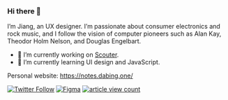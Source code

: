 ### Hi there 👋

I’m Jiang, an UX designer. I’m passionate about consumer electronics and rock music, and I follow the vision of computer pioneers such as Alan Kay, Theodor Holm Nelson, and Douglas Engelbart.

- 🔭 I’m currently working on [Scouter](https://github.com/draJiang/scouter-extension).
- 🌱 I’m currently learning UI design and JavaScript.

Personal website: https://notes.dabing.one/

[![Twitter Follow](https://img.shields.io/twitter/follow/arui_kisi?style=social)](https://twitter.com/arui_kisi) [![Figma](https://img.shields.io/badge/dynamic/json?color=7E71F8&label=plugins&style=social&logo=figma&query=meta.length&url=https%3A%2F%2Fwww.figma.com%2Fapi%2Fplugins%2Fprofile%2F923515618965061354%3F)]() [![article view count](https://img.shields.io/badge/dynamic/json?color=red&style=social&logo=data:image/png;base64,iVBORw0KGgoAAAANSUhEUgAAAGAAAABgCAYAAADimHc4AAAF0klEQVR4nO1dvW7jOBD2I7gkh426pHS127pIeiN5AdsvsH4CIw8gwL1dpHaV0mWqu1aNLCrAAkbWwAKBYTiCcTBwgMEr/HN7e5aoH5JDS/qAAVIEtvV9nBlySI4ajRo1atSoIYPnOM05Y605Y60AoBMAdDhhXU5Y9/A3aXNC2nPGWti/9erhOU4zAOiElI04pa8hBS%20ksOEURAZbhBReQspGnLCu5zhN7OeyFp7jNDkh7TmBp5CCl5HojKKwUQDQwX5mK8AJaYeUjXKMbiV28A7SxubBKE6jXfNIzygEeJywLjY3WvFvXLeH%20MoIYduITyNEKfKE5zjNw0wGn9RcBvDMCXGwecyF46hHSa6q7eq8IaB0UBbyzyJQOsDmVYqrDzkSCym8YHMciwP58IJNkgERPOtW1XPGWpzCApscgyJsrKk5Hef2pYr3qQ17FT1nrFVZ8o%20G5gme4zR5hcJOnIUUNsbXClVJuBlE8IwKUOapZgERzExRA0oH2A9rq2lfrFV6xpNWBF1li2Pcr8mXmLakXMf9TCKozQeckDb2Q%20m0t5tbsbi7F8teX6xcV3xOp%20Lnt0Ghz1QWig7zffqKTZJqoj%20GQ7EeT8TO98U%20isQlFBEhpLBRIgAnrItNnG6i47CdzYr9FhXbmzZvJaoiWpcAhb0gAOhgk2yC6DjsfL/47y/iBaZjPxbRcViPJ4WfKbcXHGv8lSD6EvZRJN4fHtU8c56y9ZzAk0rS3x8excp1rSP6Ena%20L5a9vrpBB/CciXzVpebtbIbNaSz2USR2vi8%20p1PxMRyKxd29co/PHIZUJt9lr4/N8f9wGuGLu3vxdnOrnPDLYShDMuYAz6q%20%20HM6NUruPorE3z9%20JP6PiuSawwvSlyeuIfz8GjpWriveHx7PI3pxd2%20jAOnCECfEUfnFqgTY%20f5/iE76ThsF4BREqiqp6sXXejxRIkAW0mwVINWGjcr4f4mMU%20jYzmZi5brnZKiStO9fvlopQKo8oGuz/URy3KxDJWmyz1q5LooAnNJXuQcgHTWpggCpEjHOyKiGAJyCSDxXqrP%20Y5MAH8MhmgCJdSHMrUeVAsgSei1ApQVIKElgbj%20qFOD94dFaARLXArUAtQDVFgBzD7gqAiTmgLIIINuDQPWApANbZZkFyQTAXIjJBFBairZVgM/pFE2AxHXAcS%2049AIUPvFWTAAnVoBGoxzFuLebWysFSFmMwzmIq7qGn3T0RcmJt3wCyO%20SYd0DUC3AzvdjP2sfRSgCpDofhLUYUy2AbCtUx/kfmc0JPEkFwErEqgX4%20W2Q%20Hkoa4G0V5c4QiJWLYAsEZsOQ5lOx2HkAR0b6bIjMUWvIWUUIP3BLIyShA4BZGHIpBdkvjNm%20kqqDgFkYciUF4QUNpl7DJkOQ7rO8sjOpprwglzXVk1v0OsSII0X6C7O5b6yyg3OhmQCFLkwsXJdqQjfv3zV9WyLXOQ3GmYXZUkC7KOoEEFvN7fSI%20u6KqSpFl82eEFSqFARImQV0qIix43%20wg3%20THlBnADb2UzZLRbZukD16rjw6DftBb/OWPZRJNbjifIrRH/98WesAIqnpMVH/1kAg1uVy15fLHt9rXe3lr2%20WI8nYjubie1sJtbjiborqUdT3jeo7hGX3rS0L8Pcrrwm09rUtex9g5SY7hdA1E374i2kbKSV/BPqfHDBAJ6NNvW2uY%20QaUPpqF53UTyTj9dJHfNKkw0WUtigv96kqjOjQ39QS155VbU29laM/N9xzAmlT8yHl71Z/Gqrck9R6at174%205BNXtzmywkLLRVZB/QlmSs1XJNis8x2mq7r5i1uir1fE%20LY7esMAnNLUtrnbUJ%20FYyLNWiJDCJqB0cFWxPg8sFGJRCeJ/RwDQwcoRIYVNSOFlzlircsRfwkkMnSvqE%20mcsG5NegI4IU5A6eDgHfnurB3J9kIKL3MCT9a8%20/GawQlpBwCdAKDDCesGlA7OBtDhhLTrkFKjRo0aqfEPTet8XSy2Km4AAAAASUVORK5CYII=&label=article%20view%20count&query=data.article_view_count&url=https%3A%2F%2Fsspai.com%2Fapi%2Fv1%2Fuser%2Fslug%2Finfo%2Fget%3Fslug%3Djiangzilong)](https://sspai.com/u/jiangzilong/posts)

<!--
**draJiang/draJiang** is a ✨ _special_ ✨ repository because its `README.md` (this file) appears on your GitHub profile.

Here are some ideas to get you started:

- 🔭 I’m currently working on ...
- 🌱 I’m currently learning ...
- 👯 I’m looking to collaborate on ...
- 🤔 I’m looking for help with ...
- 💬 Ask me about ...
- 📫 How to reach me: ...
- 😄 Pronouns: ...
- ⚡ Fun fact: ...
-->
